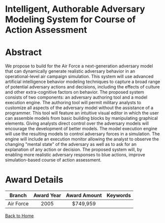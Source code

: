 
Intelligent, Authorable Adversary Modeling System for Course of Action Assessment
=================================================================================

# Abstract


We propose to build for the Air Force a next-generation adversary model that can dynamically generate realistic adversary behavior in an operational-level air campaign simulation.  This system will use advanced artificial intelligence behavior modeling techniques to capture a broad range of potential adversary actions and decisions, including the effects of culture and other extra-cognitive factors on behavior.  The proposed system consists of two components:  an adversary authoring tool and a model execution engine.  The authoring tool will permit military analysts to customize all aspects of the adversary model without the assistance of a programmer.  This tool will feature an intuitive visual editor in which the user can assemble models from basic building blocks by manipulating graphical elements.  Giving analysts direct control over the adversary models will encourage the development of better models. The model execution engine will use the resulting models to control adversary forces in a simulation.  The engine will include an execution monitor allowing the analyst to observe the changing "mental state" of the adversary as well as to ask for an explanation of any action or decision. The proposed system will, by enabling more realistic adversary responses to blue actions, improve simulation-based course of action assessment.  

# Award Details

|Branch|Award Year|Award Amount|Keywords|
| :---: | :---: | :---: | :---: |
|Air Force|2005|$749,959||
  
  


[Back to Home](https://github.com/chrischow/dod_sbir_awards/Reports/CC/#1274)